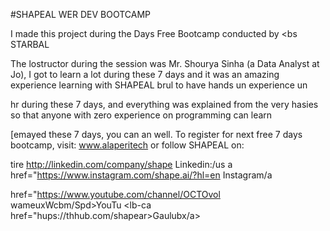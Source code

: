 #SHAPEAL WER DEV BOOTCAMP

I made this project during the Days Free Bootcamp conducted by <bs STARBAL

</b> The lostructor during the session was Mr. Shourya Sinha (a Data Analyst at Jo), I got to learn a lot during these 7 days and it was an amazing experience learning with SHAPEAL brul to have hands un experience un

hr during these 7 days, and everything was explained from the very hasies so that anyone with zero experience on programming can learn

[emayed these 7 days, you can an well. To register for next free 7 days bootcamp, visit: www.alaperitech or follow SHAPEAL on:

tire http://linkedin.com/company/shape Linkedin:/us a href="https://www.instagram.com/shape.ai/?hl=en Instagram/a

href="https://www.youtube.com/channel/OCTOvol wameuxWcbm/Spd>YouTu <lb-ca href="hups://thhub.com/shapear>Gaulubx/a>
